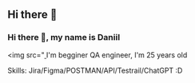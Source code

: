 ## Hi there 👋
### Hi there 👋, my name is Daniil

<img src="[
](https://giphy.com/gifs/chuber-qa-quality-assurance-l0K4n42JVSqqUvAQg)
I'm begginer QA engineer, I'm 25 years old

Skills: Jira/Figma/POSTMAN/API/Testrail/ChatGPT :D

 




